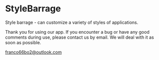 # StyleBarrage
Style barrage - can customize a variety of styles of applications.

Thank you for using our app. If you encounter a bug or have any good comments during use, please contact us by email. We will deal with it as soon as possible.

franco66bo2@outlook.com
